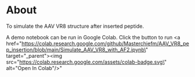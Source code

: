 # About
To simulate the AAV VR8 structure after inserted peptide.

A demo notebook can be run in Google Colab. Click the button to run <a href=\"https://colab.research.google.com/github/Masterchiefm/AAV_VR8_pep_insertion/blob/main/Simulate_AAV_VR8_with_AF2.ipynb\" target=\"_parent\"><img src=\"https://colab.research.google.com/assets/colab-badge.svg\" alt=\"Open In Colab\"/></a>"
  
